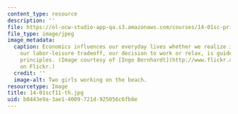 ```yaml
---
content_type: resource
description: ''
file: https://ol-ocw-studio-app-qa.s3.amazonaws.com/courses/14-01sc-principles-of-microeconomics-fall-2011/b0443e9a3ae14009721d925056c6fb8e_14-01scf11-th.jpg
file_type: image/jpeg
image_metadata:
  caption: Economics influences our everyday lives whether we realize it or not. Even
    our labor-leisure tradeoff, our decision to work or relax, is guided by economic
    principles. (Image courtesy of [Ingo Bernhardt](http://www.flickr.com/photos/spree2010/4930763550/)
    on Flickr.)
  credit: ''
  image-alt: Two girls working on the beach.
resourcetype: Image
title: 14-01scf11-th.jpg
uid: b0443e9a-3ae1-4009-721d-925056c6fb8e
---
```

